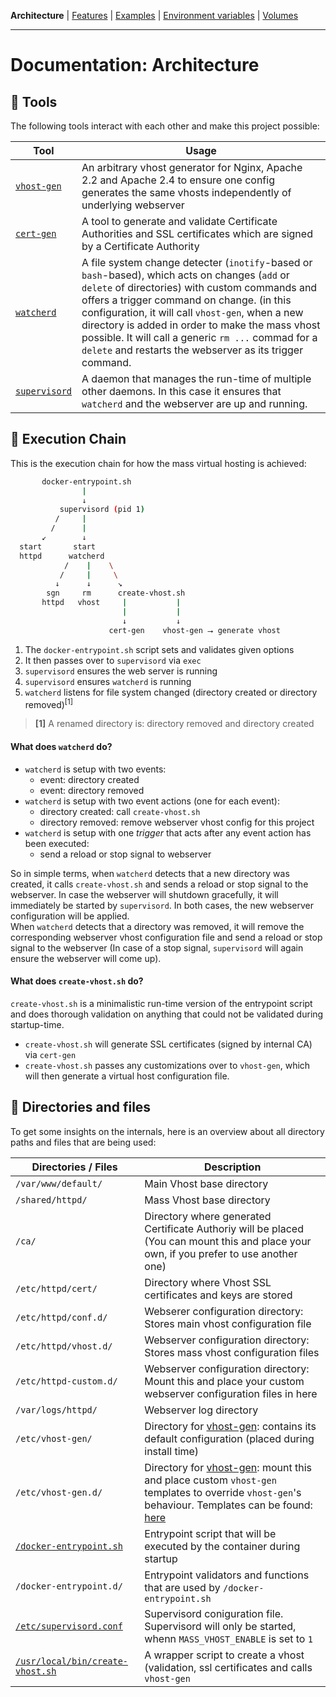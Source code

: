 **Architecture** |
[Features](features.md) |
[Examples](examples.md) |
[Environment variables](environment-variables.md) |
[Volumes](volumes.md)

---

# Documentation: Architecture


## 👷 Tools

The following tools interact with each other and make this project possible:

| Tool | Usage |
|------|-------|
| [`vhost-gen`](https://github.com/devilbox/vhost-gen) | An arbitrary vhost generator for Nginx, Apache 2.2 and Apache 2.4 to ensure one config generates the same vhosts independently of underlying webserver |
| [`cert-gen`](https://github.com/devilbox/cert-gen)   | A tool to generate and validate Certificate Authorities and SSL certificates which are signed by a Certificate Authority |
| [`watcherd`](https://github.com/devilbox/watcherd)   | A file system change detecter (`inotify`-based or `bash`-based), which acts on changes (`add` or `delete` of directories) with custom commands and offers a trigger command on change. (in this configuration, it will call `vhost-gen`, when a new directory is added in order to make the mass vhost possible. It will call a generic `rm ...` commad for a `delete` and restarts the webserver as its trigger command. |
| [`supervisord`](http://supervisord.org/)             | A daemon that manages the run-time of multiple other daemons. In this case it ensures that `watcherd` and the webserver are up and running. |



## 👷 Execution Chain

This is the execution chain for how the mass virtual hosting is achieved:
```bash
       docker-entrypoint.sh
                |
                ↓
           supervisord (pid 1)
          /     |
         /      |
       ↙        ↓
  start       start
  httpd      watcherd
            /    |    \
           /     |     \
          ↓      ↓      ↘
        sgn     rm      create-vhost.sh
       httpd   vhost     |           |
                         |           |
                         ↓           ↓
                      cert-gen    vhost-gen ⭢ generate vhost
```

1. The `docker-entrypoint.sh` script sets and validates given options
2. It then passes over to `supervisord` via `exec`
3. `supervisord` ensures the web server is running
4. `supervisord` ensures `watcherd` is running
5. `watcherd` listens for file system changed (directory created or directory removed)<sup>\[1\]</sup>

> **\[1\]** A renamed directory is: directory removed and directory created

#### What does `watcherd` do?

* `watcherd` is setup with two events:
    * event: directory created
    * event: directory removed
* `watcherd` is setup with two event actions (one for each event):
    * directory created: call `create-vhost.sh`
    * directory removed: remove webserver vhost config for this project
* `watcherd` is setup with one *trigger* that acts after any event action has been executed:
    * send a reload or stop signal to  webserver

So in simple terms, when `watcherd` detects that a new directory was created, it calls `create-vhost.sh` and sends a reload or stop signal to the webserver. In case the webserver will shutdown gracefully, it will immediately be started by `supervisord`. In both cases, the new webserver configuration will be applied.<br/>
When `watcherd` detects that a directory was removed, it will remove the corresponding webserver vhost configuration file and send a reload or stop signal to the webserver (In case of a stop signal, `supervisord` will again ensure the webserver will come up).

#### What does `create-vhost.sh` do?

`create-vhost.sh` is a minimalistic run-time version of the entrypoint script and does thorough validation on anything that could not be validated during startup-time.

* `create-vhost.sh` will generate SSL certificates (signed by internal CA) via `cert-gen`
* `create-vhost.sh` passes any customizations over to `vhost-gen`, which will then generate a virtual host configuration file.




## 👷 Directories and files

To get some insights on the internals, here is an overview about all directory paths and files that are being used:

| Directories / Files              | Description |
|----------------------------------|-------------|
| `/var/www/default/`              | Main Vhost base directory |
| `/shared/httpd/`                 | Mass Vhost base directory |
| `/ca/`                           | Directory where generated Certificate Authoriy will be placed (You can mount this and place your own, if you prefer to use another one) |
| `/etc/httpd/cert/`               | Directory where Vhost SSL certificates and keys are stored |
| `/etc/httpd/conf.d/`             | Webserer configuration directory: Stores main vhost configuration file |
| `/etc/httpd/vhost.d/`            | Webserver configuration directory: Stores mass vhost configuration files |
| `/etc/httpd-custom.d/`           | Webserver configuration directory: Mount this and place your custom webserver configuration files in here |
| `/var/logs/httpd/`               | Webserver log directory |
| `/etc/vhost-gen/`                | Directory for [vhost-gen](https://github.com/devilbox/vhost-gen/): contains its default configuration (placed during install time) |
| `/etc/vhost-gen.d/`              | Directory for [vhost-gen](https://github.com/devilbox/vhost-gen/): mount this and place custom `vhost-gen` templates to override `vhost-gen`'s behaviour. Templates can be found: [here](https://github.com/devilbox/vhost-gen/tree/master/etc/templates) |
| [`/docker-entrypoint.sh`](../Dockerfiles/data/docker-entrypoint.sh)   | Entrypoint script that will be executed by the container during startup |
| `/docker-entrypoint.d/`          | Entrypoint validators and functions that are used by `/docker-entrypoint.sh` |
| [`/etc/supervisord.conf`](../Dockerfiles/data/docker-entrypoint.d/15-supervisord.sh) | Supervisord coniguration file. Supervisord will only be started, whenn `MASS_VHOST_ENABLE` is set to `1` |
| [`/usr/local/bin/create-vhost.sh`](../Dockerfiles/data/create-vhost.sh) | A wrapper script to create a vhost (validation, ssl certificates and calls `vhost-gen` |
